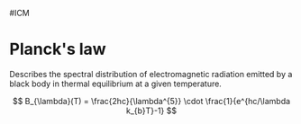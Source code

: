#ICM 

# Planck's law
Describes the spectral distribution of electromagnetic radiation emitted by a black body in thermal equilibrium at a given temperature.

$$
B_{\lambda}(T) = \frac{2hc}{\lambda^{5}} \cdot \frac{1}{e^{hc/\lambda k_{b}T}-1}
$$


